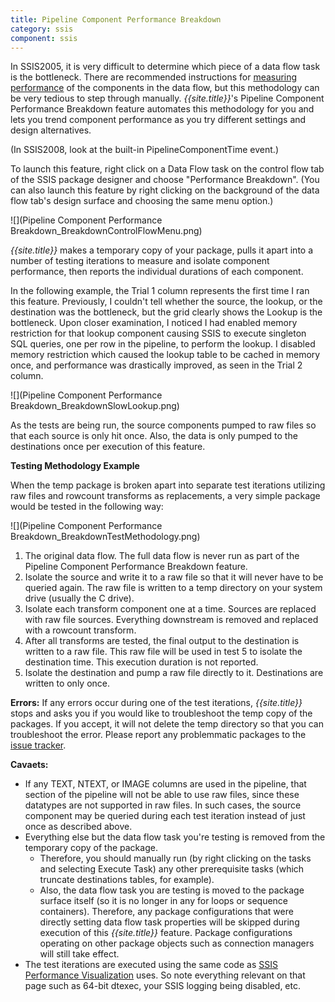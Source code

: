 ```yaml
---
title: Pipeline Component Performance Breakdown
category: ssis
component: ssis
---
```


In SSIS2005, it is very difficult to determine which piece of a data flow task is the bottleneck. There are recommended instructions for [measuring performance](http://www.microsoft.com/technet/prodtechnol/sql/2005/ssisperf.mspx#EYKAC) of the components in the data flow, but this methodology can be very tedious to step through manually. *{{site.title}}*'s Pipeline Component Performance Breakdown feature automates this methodology for you and lets you trend component performance as you try different settings and design alternatives.

(In SSIS2008, look at the built-in PipelineComponentTime event.)

To launch this feature, right click on a Data Flow task on the control flow tab of the SSIS package designer and choose "Performance Breakdown". (You can also launch this feature by right clicking on the background of the data flow tab's design surface and choosing the same menu option.)

![](Pipeline Component Performance Breakdown_BreakdownControlFlowMenu.png)

*{{site.title}}* makes a temporary copy of your package, pulls it apart into a number of testing iterations to measure and isolate component performance, then reports the individual durations of each component.

In the following example, the Trial 1 column represents the first time I ran this feature. Previously, I couldn't tell whether the source, the lookup, or the destination was the bottleneck, but the grid clearly shows the Lookup is the bottleneck. Upon closer examination, I noticed I had enabled memory restriction for that lookup component causing SSIS to execute singleton SQL queries, one per row in the pipeline, to perform the lookup. I disabled memory restriction which caused the lookup table to be cached in memory once, and performance was drastically improved, as seen in the Trial 2 column.

![](Pipeline Component Performance Breakdown_BreakdownSlowLookup.png)

As the tests are being run, the source components pumped to raw files so that each source is only hit once. Also, the data is only pumped to the destinations once per execution of this feature.


**Testing Methodology Example**

When the temp package is broken apart into separate test iterations utilizing raw files and rowcount transforms as replacements, a very simple package would be tested in the following way:

![](Pipeline Component Performance Breakdown_BreakdownTestMethodology.png)

1. The original data flow. The full data flow is never run as part of the Pipeline Component Performance Breakdown feature.
1. Isolate the source and write it to a raw file so that it will never have to be queried again. The raw file is written to a temp directory on your system drive (usually the C drive).
1. Isolate each transform component one at a time. Sources are replaced with raw file sources. Everything downstream is removed and replaced with a rowcount transform.
1. After all transforms are tested, the final output to the destination is written to a raw file. This raw file will be used in test 5 to isolate the destination time. This execution duration is not reported.
1. Isolate the destination and pump a raw file directly to it. Destinations are written to only once.

**Errors:** If any errors occur during one of the test iterations, *{{site.title}}* stops and asks you if you would like to troubleshoot the temp copy of the packages. If you accept, it will not delete the temp directory so that you can troubleshoot the error. Please report any problemmatic packages to the [issue tracker](/issues).


**Cavaets:**
* If any TEXT, NTEXT, or IMAGE columns are used in the pipeline, that section of the pipeline will not be able to use raw files, since these datatypes are not supported in raw files. In such cases, the source component may be queried during each test iteration instead of just once as described above.
* Everything else but the data flow task you're testing is removed from the temporary copy of the package.
	* Therefore, you should manually run (by right clicking on the tasks and selecting Execute Task) any other prerequisite tasks (which truncate destinations tables, for example).
	* Also, the data flow task you are testing is moved to the package surface itself (so it is no longer in any for loops or sequence containers). Therefore, any package configurations that were directly setting data flow task properties will be skipped during execution of this *{{site.title}}* feature. Package configurations operating on other package objects such as connection managers will still take effect.
* The test iterations are executed using the same code as [SSIS Performance Visualization](../SSISPerformanceVisualization) uses. So note everything relevant on that page such as 64-bit dtexec, your SSIS logging being disabled, etc.